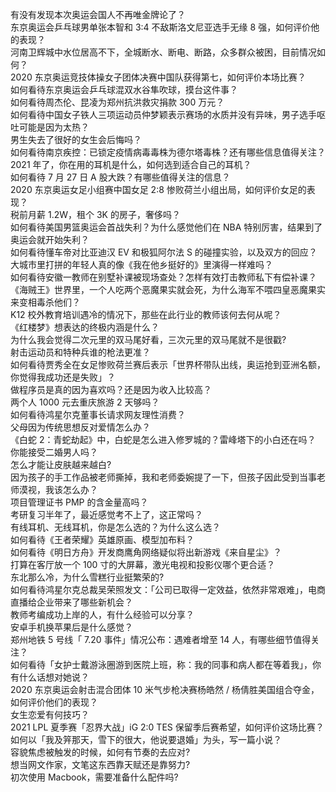 有没有发现本次奥运会国人不再唯金牌论了？  
东京奥运会乒乓球男单张本智和 3:4 不敌斯洛文尼亚选手无缘 8 强，如何评价他的表现？  
河南卫辉城中水位居高不下，全城断水、断电、断路，众多群众被困，目前情况如何？  
2020 东京奥运竞技体操女子团体决赛中国队获得第七，如何评价本场比赛？  
如何看待东京奥运会乒乓球混双水谷隼吹球，摸台这件事？  
如何看待周杰伦、昆凌为郑州抗洪救灾捐款 300 万元？  
如何看待中国女子铁人三项运动员仲梦颖表示赛场的水质并没有异味，男子选手呕吐可能是因为太热？  
男生失去了很好的女生会后悔吗？  
如何看待南京疾控：已锁定疫情病毒毒株为德尔塔毒株？还有哪些信息值得关注？  
2021 年了，你在用的耳机是什么，如何选到适合自己的耳机？  
如何看待 7 月 27 日 A 股大跌？有哪些值得关注的信息？  
2020 东京奥运女足小组赛中国女足 2:8 惨败荷兰小组出局，如何评价女足的表现？  
税前月薪 1.2W，租个 3K 的房子，奢侈吗？  
如何看待美国男篮奥运会首战失利？为什么感觉他们在 NBA 特别厉害，结果到了奥运会就开始失利？  
如何看待懂车帝对比亚迪汉 EV 和极狐阿尔法 S 的碰撞实验，以及双方的回应？  
大城市里打拼的年轻人真的像《我在他乡挺好的》里演得一样难吗？  
如何看待安徽一教师在别墅补课被现场查处？怎样有效打击教师私下有偿补课？  
《海贼王》世界里，一个人吃两个恶魔果实就会死，为什么海军不喂四皇恶魔果实来变相毒杀他们？  
K12 校外教育培训遇冷的情况下，那些在此行业的教师该何去何从呢？  
《红楼梦》想表达的终极内涵是什么？  
为什么我会觉得二次元里的双马尾好看，三次元里的双马尾就不是很戳?  
射击运动员和特种兵谁的枪法更准？  
如何看待贾秀全在女足惨败荷兰赛后表示「世界杯带队出线，奥运抢到亚洲名额，你觉得我成功还是失败」？  
做程序员是真的因为喜欢吗？还是因为收入比较高？  
两个人 1000 元去重庆旅游 2 天够吗？  
如何看待鸿星尔克董事长请求网友理性消费？  
父母因为传统思想反对爱情怎么办？  
《白蛇 2：青蛇劫起》中，白蛇是怎么进入修罗城的？雷峰塔下的小白还在吗？  
你能接受二婚男人吗？  
怎么才能让皮肤越来越白?  
因为孩子的手工作品被老师撕掉，我和老师委婉提了一下，但孩子因此受到当事老师漠视，我该怎么办？  
项目管理证书 PMP 的含金量高吗？  
考研复习半年了，最近感觉考不上了，这正常吗？  
有线耳机、无线耳机，你是怎么选的？为什么这么选？  
如何看待《王者荣耀》英雄原画、模型加布料？  
如何看待《明日方舟》开发商鹰角网络疑似将出新游戏《来自星尘》？  
打算在客厅放一个 100 寸的大屏幕，激光电视和投影仪哪个更合适？  
东北那么冷，为什么雪糕行业挺繁荣的?  
如何看待鸿星尔克总裁吴荣照发文：「公司已取得一定效益，依然非常艰难」，电商直播给企业带来了哪些新机会？  
教师考编成功上岸的人，有什么经验可以分享？  
安卓手机换苹果后是什么感觉？  
郑州地铁 5 号线「 7.20 事件」情况公布：遇难者增至 14 人，有哪些细节值得关注？  
如何看待「女护士戴游泳圈游到医院上班，称：我的同事和病人都在等着我」，你有什么话想对她说？  
2020 东京奥运会射击混合团体 10 米气步枪决赛杨皓然 / 杨倩胜美国组合夺金，如何评价他们的表现？  
女生恋爱有何技巧？  
2021 LPL 夏季赛「忍界大战」iG 2:0 TES 保留季后赛希望，如何评价这场比赛？  
如何以「我及笄那天，雪下的很大，他说要退婚」为头，写一篇小说？  
容貌焦虑被触发的时候，如何有节奏的去应对?  
想当网文作家，文笔这东西靠天赋还是靠努力?  
初次使用 Macbook，需要准备什么配件吗?  
